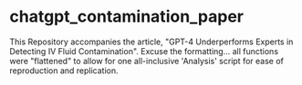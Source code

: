 # chatgpt_contamination_paper
This Repository accompanies the article, "GPT-4 Underperforms Experts in Detecting IV Fluid Contamination".  Excuse the formatting... all functions were "flattened" to allow for one all-inclusive 'Analysis' script for ease of reproduction and replication. 
